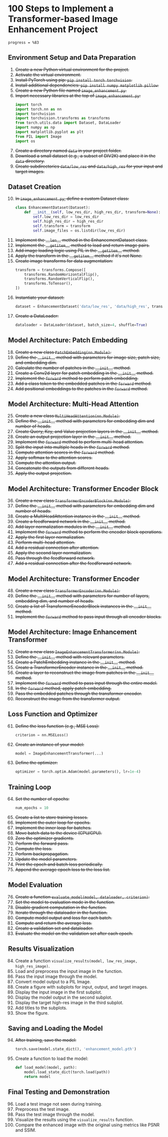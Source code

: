 # 100 Steps to Implement a Transformer-based Image Enhancement Project

```
progress = %83
```

## Environment Setup and Data Preparation

1. ~~Create a new Python virtual environment for the project.~~
2. ~~Activate the virtual environment.~~
3. ~~Install PyTorch using pip: `pip install torch torchvision`.~~
4. ~~Install additional dependencies: `pip install numpy matplotlib pillow`.~~
5. ~~Create a new Python file named `image_enhancement.py`.~~
6. ~~Import necessary libraries at the top of `image_enhancement.py`:~~
   ```python
   import torch
   import torch.nn as nn
   import torchvision
   import torchvision.transforms as transforms
   from torch.utils.data import Dataset, DataLoader
   import numpy as np
   import matplotlib.pyplot as plt
   from PIL import Image
   import os
   ```
7. ~~Create a directory named `data` in your project folder.~~
8. ~~Download a small dataset (e.g., a subset of DIV2K) and place it in the `data` directory.~~
9. ~~Create subdirectories `data/low_res` and `data/high_res` for your input and target images.~~

## Dataset Creation

10. ~~In `image_enhancement.py`, define a custom Dataset class:~~
    ```python
    class EnhancementDataset(Dataset):
        def __init__(self, low_res_dir, high_res_dir, transform=None):
            self.low_res_dir = low_res_dir
            self.high_res_dir = high_res_dir
            self.transform = transform
            self.image_files = os.listdir(low_res_dir)
    ```
11. ~~Implement the `__len__` method in the EnhancementDataset class.~~
12. ~~Implement the `__getitem__` method to load and return image pairs.~~
13. ~~Add image loading logic using PIL in the `__getitem__` method.~~
14. ~~Apply the transform in the `__getitem__` method if it's not None.~~
15. ~~Create image transforms for data augmentation:~~
    ```python
    transform = transforms.Compose([
        transforms.RandomHorizontalFlip(),
        transforms.RandomVerticalFlip(),
        transforms.ToTensor(),
    ])
    ```
16. ~~Instantiate your dataset:~~
    ```python
    dataset = EnhancementDataset('data/low_res', 'data/high_res', transform=transform)
    ```
17. ~~Create a DataLoader:~~
    ```python
    dataloader = DataLoader(dataset, batch_size=4, shuffle=True)
    ```

## Model Architecture: Patch Embedding

18. ~~Create a new class `PatchEmbedding(nn.Module)`.~~
19. ~~Define the `__init__` method with parameters for image size, patch size, and embedding dim.~~
20. ~~Calculate the number of patches in the `__init__` method.~~
21. ~~Create a Conv2d layer for patch embedding in the `__init__` method.~~
22. ~~Implement the `forward` method to perform patch embedding.~~
23. ~~Add a class token to the embedded patches in the `forward` method.~~
24. ~~Add positional embeddings to the patches in the `forward` method.~~

## Model Architecture: Multi-Head Attention

25. ~~Create a new class `MultiHeadAttention(nn.Module)`.~~
26. ~~Define the `__init__` method with parameters for embedding dim and number of heads.~~
27. ~~Create Query, Key, and Value projection layers in the `__init__` method.~~
28. ~~Create an output projection layer in the `__init__` method.~~
29. ~~Implement the `forward` method to perform multi-head attention.~~
30. ~~Split the input into multiple heads in the `forward` method.~~
31. ~~Compute attention scores in the `forward` method.~~
32. ~~Apply softmax to the attention scores.~~
33. ~~Compute the attention output.~~
34. ~~Concatenate the outputs from different heads.~~
35. ~~Apply the output projection.~~

## Model Architecture: Transformer Encoder Block

36. ~~Create a new class `TransformerEncoderBlock(nn.Module)`.~~
37. ~~Define the `__init__` method with parameters for embedding dim and number of heads.~~
38. ~~Create a MultiHeadAttention instance in the `__init__` method.~~
39. ~~Create a feedforward network in the `__init__` method.~~
40. ~~Add layer normalization modules in the `__init__` method.~~
41. ~~Implement the `forward` method to perform the encoder block operations.~~
42. ~~Apply the first layer normalization.~~
43. ~~Perform multi-head attention.~~
44. ~~Add a residual connection after attention.~~
45. ~~Apply the second layer normalization.~~
46. ~~Pass through the feedforward network.~~
47. ~~Add a residual connection after the feedforward network.~~

## Model Architecture: Transformer Encoder

48. ~~Create a new class `TransformerEncoder(nn.Module)`.~~
49. ~~Define the `__init__` method with parameters for number of layers, embedding dim, and number of heads.~~
50. ~~Create a list of TransformerEncoderBlock instances in the `__init__` method.~~
51. ~~Implement the `forward` method to pass input through all encoder blocks.~~

## Model Architecture: Image Enhancement Transformer

52. ~~Create a new class `ImageEnhancementTransformer(nn.Module)`.~~
53. ~~Define the `__init__` method with relevant parameters.~~
54. ~~Create a PatchEmbedding instance in the `__init__` method.~~
55. ~~Create a TransformerEncoder instance in the `__init__` method.~~
56. ~~Create a layer to reconstruct the image from patches in the `__init__` method.~~
57. ~~Implement the `forward` method to pass input through the entire model.~~
58. ~~In the `forward` method, apply patch embedding.~~
59. ~~Pass the embedded patches through the transformer encoder.~~
60. ~~Reconstruct the image from the transformer output.~~

## Loss Function and Optimizer

61. ~~Define the loss function (e.g., MSE Loss):~~
    ```python
    criterion = nn.MSELoss()
    ```
62. ~~Create an instance of your model:~~
    ```python
    model = ImageEnhancementTransformer(...)
    ```
63. ~~Define the optimizer:~~
    ```python
    optimizer = torch.optim.Adam(model.parameters(), lr=1e-4)
    ```

## Training Loop

64. ~~Set the number of epochs:~~
    ```python
    num_epochs = 10
    ```
65. ~~Create a list to store training losses.~~
66. ~~Implement the outer loop for epochs.~~
67. ~~Implement the inner loop for batches.~~
68. ~~Move batch data to the device (CPU/GPU).~~
69. ~~Zero the optimizer gradients.~~
70. ~~Perform the forward pass.~~
71. ~~Compute the loss.~~
72. ~~Perform backpropagation.~~
73. ~~Update the model parameters.~~
74. ~~Print the epoch and batch loss periodically.~~
75. ~~Append the average epoch loss to the loss list.~~

## Model Evaluation

76. ~~Create a function `evaluate_model(model, dataloader, criterion)`.~~
77. ~~Set the model to evaluation mode in the function.~~
78. ~~Disable gradient computation in the function.~~
79. ~~Iterate through the dataloader in the function.~~
80. ~~Compute model output and loss for each batch.~~
81. ~~Compute and return the average loss.~~
82. ~~Create a validation set and dataloader.~~
83. ~~Evaluate the model on the validation set after each epoch.~~

## Results Visualization

84. Create a function `visualize_results(model, low_res_image, high_res_image)`.
85. Load and preprocess the input image in the function.
86. Pass the input image through the model.
87. Convert model output to a PIL Image.
88. Create a figure with subplots for input, output, and target images.
89. Display the input image in the first subplot.
90. Display the model output in the second subplot.
91. Display the target high-res image in the third subplot.
92. Add titles to the subplots.
93. Show the figure.

## Saving and Loading the Model

94. ~~After training, save the model:~~
    ```python
    torch.save(model.state_dict(), 'enhancement_model.pth')
    ```
95. Create a function to load the model:
    ```python
    def load_model(model, path):
        model.load_state_dict(torch.load(path))
        return model
    ```

## Final Testing and Demonstration

96. Load a test image not seen during training.
97. Preprocess the test image.
98. Pass the test image through the model.
99. Visualize the results using the `visualize_results` function.
100.  Compare the enhanced image with the original using metrics like PSNR and SSIM.
